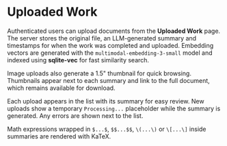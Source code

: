 # Uploaded Work

Authenticated users can upload documents from the **Uploaded Work** page. The server stores the original file, an LLM-generated summary and timestamps for when the work was completed and uploaded. Embedding vectors are generated with the `multimodal-embedding-3-small` model and indexed using **sqlite-vec** for fast similarity search.

Image uploads also generate a 1.5" thumbnail for quick browsing. Thumbnails appear next to each summary and link to the full document, which remains available for download.

Each upload appears in the list with its summary for easy review. New uploads show a temporary `Processing...` placeholder while the summary is generated. Any errors are shown next to the list.

Math expressions wrapped in `$...$`, `$$...$$`, `\(...\)` or `\[...\]` inside summaries are rendered with KaTeX.
